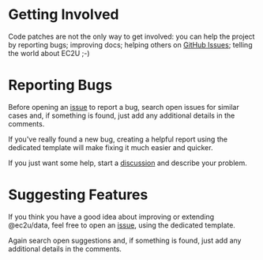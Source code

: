 # Getting Involved

Code patches are not the only way to get involved: you can help the project by reporting bugs; improving docs; helping
others on [GitHub Issues](https://github.com/ec2u/data/issues); telling the world about EC2U ;-)

# Reporting Bugs

Before opening an [issue](https://github.com/ec2u/data/issues) to report a bug, search open issues for similar cases
and, if something is found, just add any additional details in the comments.

If you've really found a new bug, creating a helpful report using the dedicated template will make fixing it much easier
and quicker.

If you just want some help, start a [discussion](https://github.com/ec2u/data/discussions) and describe your problem.

# Suggesting Features

If you think you have a good idea about improving or extending @ec2u/data, feel free to open
an [issue](https://github.com/ec2u/data/issues), using the dedicated template.

Again search open suggestions and, if something is found, just add any additional details in the comments.
